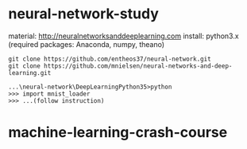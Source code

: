 # neural-network-study

material: http://neuralnetworksanddeeplearning.com
install: python3.x (required packages: Anaconda, numpy, theano)

```
git clone https://github.com/entheos37/neural-network.git
git clone https://github.com/mnielsen/neural-networks-and-deep-learning.git
```

```
...\neural-network\DeepLearningPython35>python
>>> import mnist_loader
>>> ...(follow instruction)
```

# machine-learning-crash-course
